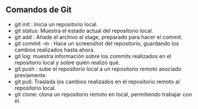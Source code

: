 ## Comandos de Git
+ git init : Inicia un repositorio local.
+ git status: Muestra el estado actual del repositorio local.
+ git add : Añade el archivo al stage, preparado para hacer el commit.
+ git commit -m : Hace un screenshot del repositorio, guardando los cambios realizados hasta ahora.
+ git log: muestra información sobre los commits realizados en el repositorio local y sobre quién realizó qué.
+ git push : sube el repositorio local a un repositorio remoto asociado previamente.
+ git pull: Traslada los cambios realizados en el repositorio remoto al repositorio local.
+ git clone: clona un repositorio remoto en local, permitiendo trabajar con el.